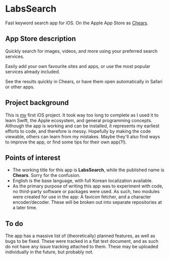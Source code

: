 # LabsSearch
Fast keyword search app for iOS. On the Apple App Store as [Chears].

## App Store description
Quickly search for images, videos, and more using your preferred search services.

Easily add your own favourite sites and apps, or use the most popular services already included.

See the results quickly in Chears, or have them open automatically in Safari or other apps.

## Project background
This is [my] first iOS project. It took way too long to complete as I used it to learn Swift, the Apple ecosystem, and general programming concepts. Although the app is working and can be installed, it represents my earliest efforts to code, and therefore is messy. Hopefully by making the code viewable, others can learn from my mistakes. Maybe they'll also find ways to improve the app, or find some tips for their own app(?!).

## Points of interest
* The working title for this app is **LabsSearch**, while the published name is **Chears**. Sorry for the confusion.
* English is the base language, with full Korean localization available.
* As the primary purpose of writing this app was to experiment with code, no third-party software or packages were used. As such, two modules were created for use in the app: A favicon fetcher, and a character encoder/decoder. These will be broken out into separate repositories at a later time.

## To do
The app has a massive list of (theoretically) planned features, as well as bugs to be fixed. These were tracked in a flat text document, and as such do not have any issue tracking attached to them. These may be uploaded individually in the future, but probably not.

[Chears]: https://apps.apple.com/app/id1442745863
[my]: https://www.qetuodesigns.com/chears
